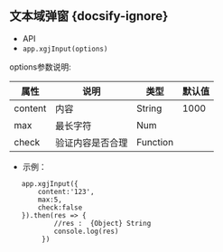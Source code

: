 ##  文本域弹窗 {docsify-ignore}

*  API
  * ` app.xgjInput(options) `
  

options参数说明:

| 属性 | 说明 | 类型 | 默认值 |
| --- | --- | --- | --- |
| content | 内容 | String | 1000  |
| max | 最长字符 | Num |   |
| check | 验证内容是否合理 | Function |   |
 


* 示例：
  
```
   app.xgjInput({
       content:'123',
       max:5,
       check:false
   }).then(res => {
           //res :  {Object} String
           console.log(res)
        })

```
